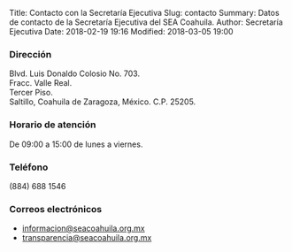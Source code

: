 Title: Contacto con la Secretaría Ejecutiva
Slug: contacto
Summary: Datos de contacto de la Secretaría Ejecutiva del SEA Coahuila.
Author: Secretaría Ejecutiva
Date: 2018-02-19 19:16
Modified: 2018-03-05 19:00


### Dirección

Blvd. Luis Donaldo Colosio No. 703.<br>
Fracc. Valle Real.<br>
Tercer Piso.<br>
Saltillo, Coahuila de Zaragoza, México. C.P. 25205.

### Horario de atención

De 09:00 a 15:00 de lunes a viernes.

### Teléfono

(884) 688 1546

### Correos electrónicos

* <informacion@seacoahuila.org.mx>
* <transparencia@seacoahuila.org.mx>
